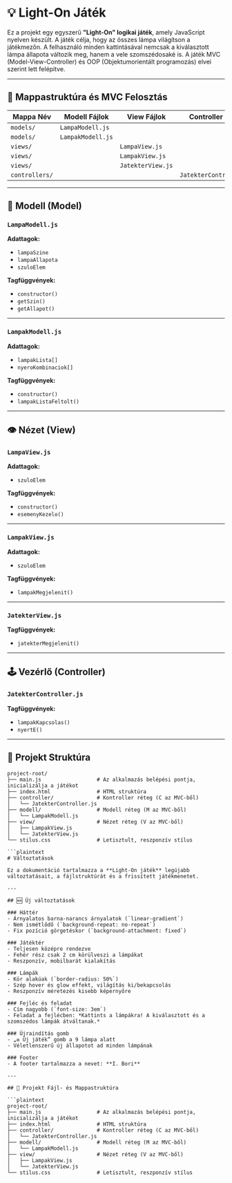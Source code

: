 # 💡 Light-On Játék

Ez a projekt egy egyszerű **"Light-On" logikai játék**, amely JavaScript nyelven készült. A játék célja, hogy az összes lámpa világítson a játékmezőn. A felhasználó minden kattintásával nemcsak a kiválasztott lámpa állapota változik meg, hanem a vele szomszédosaké is. A játék MVC (Model-View-Controller) és OOP (Objektumorientált programozás) elvei szerint lett felépítve.

---

## 📁 Mappastruktúra és MVC Felosztás

| Mappa Név      | Modell Fájlok      | View Fájlok       | Controller Fájlok       |
|----------------|------------------|-----------------|------------------------|
| `models/`      | `LampaModell.js` |                 |                        |
| `models/`      | `LampakModell.js`|                 |                        |
| `views/`       |                  | `LampaView.js`  |                        |
| `views/`       |                  | `LampakView.js` |                        |
| `views/`       |                  | `JatekterView.js` |                      |
| `controllers/` |                  |                 | `JatekterController.js` |

---

## 🧠 Modell (Model)

### `LampaModell.js`

**Adattagok:**
- `lampaSzine`
- `lampaAllapota`
- `szuloElem`

**Tagfüggvények:**
- `constructor()`
- `getSzin()`
- `getAllapot()`

---

### `LampakModell.js`

**Adattagok:**
- `lampakLista[]`
- `nyeroKombinaciok[]`

**Tagfüggvények:**
- `constructor()`
- `lampakListaFeltolt()`

---

## 👁️ Nézet (View)

### `LampaView.js`

**Adattagok:**
- `szuloElem`

**Tagfüggvények:**
- `constructor()`
- `esemenyKezelo()`

---

### `LampakView.js`

**Adattagok:**
- `szuloElem`

**Tagfüggvények:**
- `lampakMegjelenit()`

---

### `JatekterView.js`

**Tagfüggvények:**
- `jatekterMegjelenit()`

---

## 🕹️ Vezérlő (Controller)

### `JatekterController.js`

**Tagfüggvények:**
- `lampakKapcsolas()`
- `nyertE()`

---

## 📁 Projekt Struktúra

```plaintext
project-root/
├── main.js                  # Az alkalmazás belépési pontja, inicializálja a játékot
├── index.html               # HTML struktúra
├── controller/              # Kontroller réteg (C az MVC-ből)
│   └── JatekterController.js
├── modell/                  # Modell réteg (M az MVC-ből)
│   └── LampakModell.js
├── view/                    # Nézet réteg (V az MVC-ből)
│   ├── LampakView.js
│   └── JatekterView.js
└── stilus.css               # Letisztult, reszponzív stílus

```plaintext
# Változtatások

Ez a dokumentáció tartalmazza a **Light-On játék** legújabb változtatásait, a fájlstruktúrát és a frissített játékmenetet.

---

## 🆕 Új változtatások

### Háttér
- Árnyalatos barna-narancs árnyalatok (`linear-gradient`)
- Nem ismétlődő (`background-repeat: no-repeat`)
- Fix pozíció görgetéskor (`background-attachment: fixed`)

### Játéktér
- Teljesen középre rendezve
- Fehér rész csak 2 cm körülveszi a lámpákat
- Reszponzív, mobilbarát kialakítás

### Lámpák
- Kör alakúak (`border-radius: 50%`)
- Szép hover és glow effekt, világítás ki/bekapcsolás
- Reszponzív méretezés kisebb képernyőre

### Fejléc és feladat
- Cím nagyobb (`font-size: 3em`)
- Feladat a fejlécben: *Kattints a lámpákra! A kiválasztott és a szomszédos lámpák átváltanak.*

### Újraindítás gomb
- „♻️ Új játék” gomb a 9 lámpa alatt
- Véletlenszerű új állapotot ad minden lámpának

### Footer
- A footer tartalmazza a nevet: **I. Bori**

---

## 📁 Projekt Fájl- és Mappastruktúra

```plaintext
project-root/
├── main.js                  # Az alkalmazás belépési pontja, inicializálja a játékot
├── index.html               # HTML struktúra
├── controller/              # Kontroller réteg (C az MVC-ből)
│   └── JatekterController.js
├── modell/                  # Modell réteg (M az MVC-ből)
│   └── LampakModell.js
├── view/                    # Nézet réteg (V az MVC-ből)
│   ├── LampakView.js
│   └── JatekterView.js
└── stilus.css               # Letisztult, reszponzív stílus
